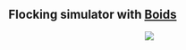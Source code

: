 ## Flocking simulator with [Boids](https://cs.stanford.edu/people/eroberts/courses/soco/projects/2008-09/modeling-natural-systems/boids.html)

<p align="center">
	<img src="boids.gif"/>
</p>
